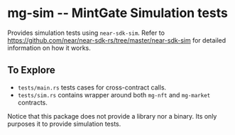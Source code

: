 
# mg-sim -- MintGate Simulation tests

Provides simulation tests using `near-sdk-sim`.
Refer to
<https://github.com/near/near-sdk-rs/tree/master/near-sdk-sim>
for detailed information on how it works.

## To Explore

- `tests/main.rs` tests cases for cross-contract calls.
- `tests/sim.rs` contains wrapper around both `mg-nft` and `mg-market` contracts.

Notice that this package does not provide a library nor a binary.
Its only purposes it to provide simulation tests.
